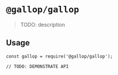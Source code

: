 # `@gallop/gallop`

> TODO: description

## Usage

```
const gallop = require('@gallop/gallop');

// TODO: DEMONSTRATE API
```
